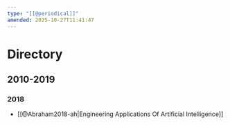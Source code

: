 ```yaml
---
type: "[[@periodical]]"
amended: 2025-10-27T11:41:47
---
```


# Directory
## 2010-2019
### 2018
- [[@Abraham2018-ah|Engineering Applications Of Artificial Intelligence]]
